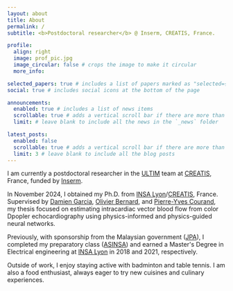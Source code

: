 ```yaml
---
layout: about
title: About
permalink: /
subtitle: <b>Postdoctoral researcher</b> @ Inserm, CREATIS, France.

profile:
  align: right
  image: prof_pic.jpg
  image_circular: false # crops the image to make it circular
  more_info:

selected_papers: true # includes a list of papers marked as "selected={true}"
social: true # includes social icons at the bottom of the page

announcements:
  enabled: true # includes a list of news items
  scrollable: true # adds a vertical scroll bar if there are more than 3 news items
  limit: # leave blank to include all the news in the `_news` folder

latest_posts:
  enabled: false
  scrollable: true # adds a vertical scroll bar if there are more than 3 new posts items
  limit: 3 # leave blank to include all the blog posts
---
```


I am currently a postdoctoral researcher in the [ULTIM](https://www.creatis.insa-lyon.fr/site/en/equipe-de-recherche/ultim) team at [CREATIS](https://www.creatis.insa-lyon.fr/site/en), France, funded by [Inserm](https://www.inserm.fr/en/home/).

In November 2024, I obtained my Ph.D. from [INSA Lyon](https://www.insa-lyon.fr/en)/[CREATIS](https://www.creatis.insa-lyon.fr/site/en), France. Supervised by [Damien Garcia](https://biomecardio.com/), [Olivier Bernard](https://olivier-bernard-creatis.github.io), and [Pierre-Yves Courand](https://scholar.google.com/citations?user=wn-XnTAAAAAJ), my thesis focused on estimating intracardiac vector blood flow from color Dpopler echocardiography using physics-informed and physics-guided neural networks.

Previously, with sponsorship from the Malaysian government ([JPA](https://www.jpa.gov.my)), I completed my preparatory class ([ASINSA](https://www.insa-lyon.fr/en/node/6216)) and earned a Master's Degree in Electrical engineering at [INSA Lyon](https://www.insa-lyon.fr/en) in 2018 and 2021, respectively.

Outside of work, I enjoy staying active with badminton and table tennis. I am also a food enthusiast, always eager to try new cuisines and culinary experiences.
